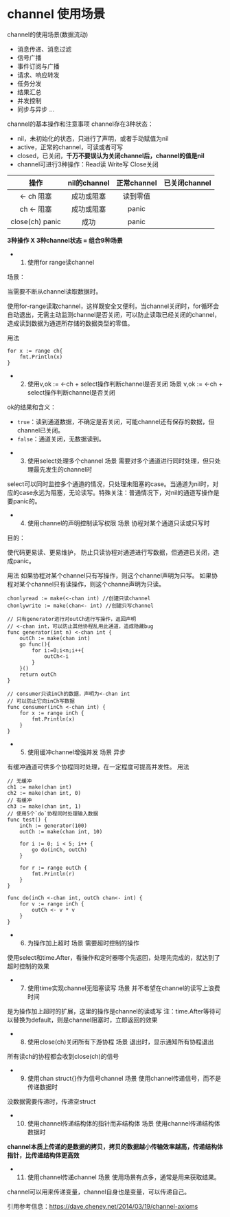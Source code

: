 #  channel 使用场景


channel的使用场景(数据流动)

* 消息传递、消息过滤
* 信号广播
* 事件订阅与广播
* 请求、响应转发
* 任务分发
* 结果汇总
* 并发控制
* 同步与异步
...

channel的基本操作和注意事项
channel存在3种状态：

* nil，未初始化的状态，只进行了声明，或者手动赋值为nil
* active，正常的channel，可读或者可写
* closed，已关闭，**千万不要误认为关闭channel后，channel的值是nil**
* channel可进行3种操作：Read读 Write写 Close关闭

| 操作 | nil的channel | 正常channel | 已关闭channel
|:--------:|:-------:|:------:|:----------------:|
| <- ch	阻塞 | 成功或阻塞 | 读到零值 |
| ch <-	阻塞 | 成功或阻塞 | panic |
| close(ch)	panic |	成功 | panic |

**3种操作 X 3种channel状态 = 组合9种场景**


* 1. 使用for range读channel

场景：

当需要不断从channel读取数据时。

使用for-range读取channel，这样既安全又便利，当channel关闭时，for循环会自动退出，无需主动监测channel是否关闭，可以防止读取已经关闭的channel，造成读到数据为通道所存储的数据类型的零值。

用法
```
for x := range ch{
    fmt.Println(x)
}
```

* 2. 使用v,ok := <-ch + select操作判断channel是否关闭
场景
v,ok := <-ch + select操作判断channel是否关闭

ok的结果和含义：
- `true`：读到通道数据，不确定是否关闭，可能channel还有保存的数据，但channel已关闭。
- `false`：通道关闭，无数据读到。

* 3. 使用select处理多个channel
场景
需要对多个通道进行同时处理，但只处理最先发生的channel时

select可以同时监控多个通道的情况，只处理未阻塞的case。当通道为nil时，对应的case永远为阻塞，无论读写。特殊关注：普通情况下，对nil的通道写操作是要panic的。


* 4. 使用channel的声明控制读写权限
场景
协程对某个通道只读或只写时

目的：

使代码更易读、更易维护，
防止只读协程对通道进行写数据，但通道已关闭，造成panic。

用法
如果协程对某个channel只有写操作，则这个channel声明为只写。
如果协程对某个channel只有读操作，则这个channe声明为只读。

```
chonlyread := make(<-chan int) //创建只读channel
chonlywrite := make(chan<- int) //创建只写channel
```

```
// 只有generator进行对outCh进行写操作，返回声明
// <-chan int，可以防止其他协程乱用此通道，造成隐藏bug
func generator(int n) <-chan int {
    outCh := make(chan int)
    go func(){
        for i:=0;i<n;i++{
            outCh<-i
        }
    }()
    return outCh
}

// consumer只读inCh的数据，声明为<-chan int
// 可以防止它向inCh写数据
func consumer(inCh <-chan int) {
    for x := range inCh {
        fmt.Println(x)
    }
}
```

* 5. 使用缓冲channel增强并发
场景
异步

有缓冲通道可供多个协程同时处理，在一定程度可提高并发性。
用法
```
// 无缓冲
ch1 := make(chan int)
ch2 := make(chan int, 0)
// 有缓冲
ch3 := make(chan int, 1)
// 使用5个`do`协程同时处理输入数据
func test() {
    inCh := generator(100)
    outCh := make(chan int, 10)

    for i := 0; i < 5; i++ {
        go do(inCh, outCh)
    }

    for r := range outCh {
        fmt.Println(r)
    }
}

func do(inCh <-chan int, outCh chan<- int) {
    for v := range inCh {
        outCh <- v * v
    }
}
```

* 6. 为操作加上超时
场景
需要超时控制的操作

使用select和time.After，看操作和定时器哪个先返回，处理先完成的，就达到了超时控制的效果

* 7. 使用time实现channel无阻塞读写
场景
并不希望在channel的读写上浪费时间

是为操作加上超时的扩展，这里的操作是channel的读或写
注：time.After等待可以替换为default，则是channel阻塞时，立即返回的效果

* 8. 使用close(ch)关闭所有下游协程
场景
退出时，显示通知所有协程退出

所有读ch的协程都会收到close(ch)的信号

* 9. 使用chan struct{}作为信号channel
场景
使用channel传递信号，而不是传递数据时

没数据需要传递时，传递空struct

* 10. 使用channel传递结构体的指针而非结构体
场景
使用channel传递结构体数据时

**channel本质上传递的是数据的拷贝，拷贝的数据越小传输效率越高，传递结构体指针，比传递结构体更高效**

* 11. 使用channel传递channel
场景
使用场景有点多，通常是用来获取结果。

channel可以用来传递变量，channel自身也是变量，可以传递自己。

引用参考信息：https://dave.cheney.net/2014/03/19/channel-axioms
